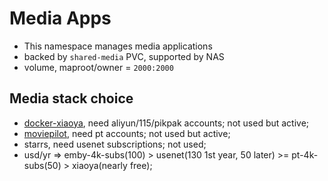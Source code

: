 # Media Apps

- This namespace manages media applications
- backed by `shared-media` PVC, supported by NAS
- volume, maproot/owner = `2000:2000`

## Media stack choice

- [docker-xiaoya](https://github.com/monlor/docker-xiaoya), need aliyun/115/pikpak accounts; not used but active;
- [moviepilot](https://movie-pilot.org/), need pt accounts; not used but active;
- starrs, need usenet subscriptions; not used;
- usd/yr => emby-4k-subs(100) > usenet(130 1st year, 50 later) >= pt-4k-subs(50) > xiaoya(nearly free);
